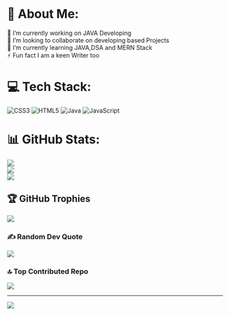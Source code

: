 # 💫 About Me:
🔭 I’m currently working on JAVA Developing<br>👯 I’m looking to collaborate on developing based Projects<br>🌱 I’m currently learning JAVA,DSA and MERN Stack<br>⚡ Fun fact I am a keen Writer too


# 💻 Tech Stack:
![CSS3](https://img.shields.io/badge/css3-%231572B6.svg?style=for-the-badge&logo=css3&logoColor=white) ![HTML5](https://img.shields.io/badge/html5-%23E34F26.svg?style=for-the-badge&logo=html5&logoColor=white) ![Java](https://img.shields.io/badge/java-%23ED8B00.svg?style=for-the-badge&logo=openjdk&logoColor=white) ![JavaScript](https://img.shields.io/badge/javascript-%23323330.svg?style=for-the-badge&logo=javascript&logoColor=%23F7DF1E)
# 📊 GitHub Stats:
![](https://github-readme-stats.vercel.app/api?username=Ms-Ishita&theme=dark&hide_border=false&include_all_commits=true&count_private=true)<br/>
![](https://nirzak-streak-stats.vercel.app/?user=Ms-Ishita&theme=dark&hide_border=false)<br/>
![](https://github-readme-stats.vercel.app/api/top-langs/?username=Ms-Ishita&theme=dark&hide_border=false&include_all_commits=true&count_private=true&layout=compact)

## 🏆 GitHub Trophies
![](https://github-profile-trophy.vercel.app/?username=Ms-Ishita&theme=radical&no-frame=false&no-bg=true&margin-w=4)

### ✍️ Random Dev Quote
![](https://quotes-github-readme.vercel.app/api?type=horizontal&theme=radical)

### 🔝 Top Contributed Repo
![](https://github-contributor-stats.vercel.app/api?username=Ms-Ishita&limit=5&theme=dark&combine_all_yearly_contributions=true)

---
[![](https://visitcount.itsvg.in/api?id=Ms-Ishita&icon=0&color=0)](https://visitcount.itsvg.in)

<!-- Proudly created with GPRM ( https://gprm.itsvg.in ) -->
